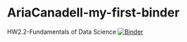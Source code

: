 # AriaCanadell-my-first-binder
HW2.2-Fundamentals of Data Science
[![Binder](https://mybinder.org/badge_logo.svg)](https://mybinder.org/v2/gh/AriaCanadell/AriaCanadell-my-first-binder.git/HEAD)
